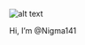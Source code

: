 ![alt text](https://github.com/Nigma141/Nigma141/logo.jpg) 

  Hi, I’m @Nigma141

<!---
Nigma141/Nigma141 is a ✨ special ✨ repository because its `README.md` (this file) appears on your GitHub profile.
You can click the Preview link to take a look at your changes.
--->
